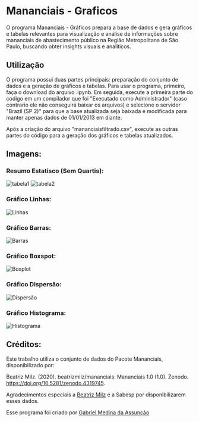 # Mananciais - Graficos 

O programa Mananciais - Gráficos prepara a base de dados e gera gráficos e tabelas relevantes para visualização e análise de informações sobre mananciais de abastecimento público na Região Metropolitana de São Paulo, buscando obter insights visuais e analíticos.

## Utilização
O programa possui duas partes principais: preparação do conjunto de dados e a geração de gráficos e tabelas. Para usar o programa, primeiro, faça o download do arquivo .ipynb. Em seguida, execute a primeira parte do código em um compilador que foi "Executado como Administrador" (caso contrario ele não conseguirá baixar os arquivos) e selecione o servidor "Brazil (SP 2)" para que a base atualizada seja baixada e modificada para manter apenas dados de 01/01/2013 em diante.

Após a criação do arquivo "mananciaisfiltrado.csv", execute as outras partes do código para a geração dos gráficos e tabelas atualizados.

## Imagens:
### Resumo Estatisco (Sem Quartis):
![tabela1](https://github.com/gabs4841/Mananciais-Graficos/assets/74026100/a72df27d-ea0f-4fe0-918c-6f1693cdb156)
![tabela2](https://github.com/gabs4841/Mananciais-Graficos/assets/74026100/09ecf13b-c874-484f-9ff1-06da82a4ac28)

### Gráfico Linhas:
![Linhas](https://github.com/gabs4841/Mananciais-Graficos/assets/74026100/16ded7ef-e55f-4c1f-b054-73d952250e13)

### Gráfico Barras:
![Barras](https://github.com/gabs4841/Mananciais-Graficos/assets/74026100/250a34cd-3024-45d4-8ec5-d722631294d6)

### Gráfico Boxspot:
![Boxplot](https://github.com/gabs4841/Mananciais-Graficos/assets/74026100/15aa6e7a-5f32-48a1-b811-f9fc2a34dce5)

### Gráfico Dispersão:
![Dispersão](https://github.com/gabs4841/Mananciais-Graficos/assets/74026100/a05912c8-7ad2-4a69-ab30-bef42bdf920a)

### Gráfico Histograma:
![Histograma](https://github.com/gabs4841/Mananciais-Graficos/assets/74026100/2c51b874-fb4e-47b0-9c3d-d53a003d151d)

## Créditos:

Este trabalho utiliza o conjunto de dados do Pacote Mananciais, disponibilizado por:

Beatriz Milz. (2020). beatrizmilz/mananciais: Mananciais 1.0 (1.0). Zenodo. https://doi.org/10.5281/zenodo.4319745. 

Agradecimentos especiais a [Beatriz Milz](https://github.com/beatrizmilz) e a Sabesp por disponibilizarem esses dados.

Esse programa foi criado por [Gabriel Medina da Assunção](https://github.com/gabs4841)
